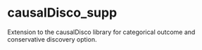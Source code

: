 # causalDisco_supp
Extension to the causalDisco library for categorical outcome and conservative discovery option.
